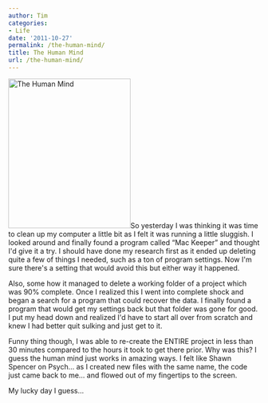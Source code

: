 ```yaml
---
author: Tim
categories:
- Life
date: '2011-10-27'
permalink: /the-human-mind/
title: The Human Mind
url: /the-human-mind/
---
```


<img class="alignleft size-medium wp-image-185" title="The Human Mind" src="http://timw.co/wp-content/uploads/2011/10/humanCodeMind-245x300.jpg" alt="The Human Mind" width="245" height="300" />So yesterday I was thinking it was time to clean up my computer a little bit as I felt it was running a little sluggish. I looked around and finally found a program called &#8220;Mac Keeper&#8221; and thought I'd give it a try. I should have done my research first as it ended up deleting quite a few of things I needed, such as a ton of program settings. Now I'm sure there's a setting that would avoid this but either way it happened.

Also, some how it managed to delete a working folder of a project which was 90% complete. Once I realized this I went into complete shock and began a search for a program that could recover the data. I finally found a program that would get my settings back but that folder was gone for good. I put my head down and realized I'd have to start all over from scratch and knew I had better quit sulking and just get to it.

Funny thing though, I was able to re-create the ENTIRE project in less than 30 minutes compared to the hours it took to get there prior. Why was this? I guess the human mind just works in amazing ways. I felt like Shawn Spencer on Psych&#8230; as I created new files with the same name, the code just came back to me&#8230; and flowed out of my fingertips to the screen.

My lucky day I guess&#8230;
 